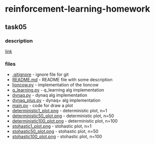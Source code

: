 # reinforcement-learning-homework

## task05

### description

[link](https://groups.google.com/forum/#!topic/spbau-rl/5gEmBIQBWJw)

### files

* [.gitignore](.gitignore) - ignore file for git
* [README.md](README.md) - README file with some description
* [lioncow.py](lioncow.py) - implementation of the lioncow 
* [q_learning.py](q_learning.py) - q_learning alg implementation 
* [dynaq.py](dynaq.py) - dynaq alg implementation
* [dynaq_plus.py](dynaq_plus.py) - dynaq+ alg implementation
* [main.py](main.py) - code for draw a plot
* [deterministic1_plot.png](deterministic1_plot.png) - deterministic plot, n=1
* [deterministic50_plot.png](deterministic50_plot.png) - deterministic plot, n=50
* [deterministic100_plot.png](deterministic100_plot.png) - deterministic plot, n=100
* [stohastic1_plot.png](stohastic1_plot.png) - stohastic plot, n=1
* [stohastic50_plot.png](stohastic50_plot.png) - stohastic plot, n=50
* [stohastic100_plot.png](stohastic100_plot.png) - stohastic plot, n=100